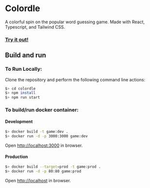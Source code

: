 # Colordle

A colorful spin on the popular word guessing game. Made with React, Typescript, and Tailwind CSS.

### [Try it out!](https://colordle.lina.garden/)

## Build and run 

### To Run Locally:

Clone the repository and perform the following command line actions:

```bash
$> cd colordle
$> npm install
$> npm run start
```

### To build/run docker container:

#### Development

```bash
$> docker build -t game:dev .
$> docker run -d -p 3000:3000 game:dev
```

Open [http://localhost:3000](http://localhost:3000) in browser.

#### Production

```bash
$> docker build --target=prod -t game:prod .
$> docker run -d -p 80:80 game:prod
```

Open [http://localhost](http://localhost) in browser.

